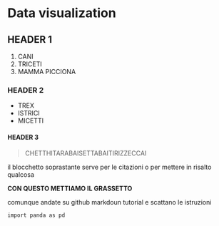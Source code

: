 # Data visualization

## HEADER 1

1. CANI
2. TRICETI
3. MAMMA PICCIONA

### HEADER 2

* TREX
* ISTRICI
* MICETTI

#### HEADER 3

> CHETTHITARABAISETTABAITIRIZZECCAI

il blocchetto soprastante serve per le citazioni o per mettere in risalto qualcosa

**CON QUESTO METTIAMO IL GRASSETTO**

comunque andate su github markdoun tutorial e scattano le istruzioni

```
import panda as pd

```
